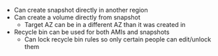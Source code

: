 - Can create snapshot directly in another region
- Can create a volume directly from snapshot
	- Target AZ can be in a different AZ than it was created in
- Recycle bin can be used for both AMIs and snapshots
	- Can lock recycle bin rules so only certain people can edit/unlock them